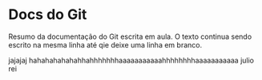 # Docs do Git

Resumo da documentação do Git escrita em aula. 
O texto continua sendo escrito na mesma linha até qie deixe uma linha em branco.

jajajaj
 hahahahahahahhahhhhhhhaaaaaaaaaaahhhhhhhhaaaaaaaaaaa
 julio rei
